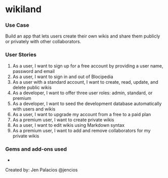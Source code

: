 <h1>wikiland</h1>

<h3>Use Case</h3>
Build an app that lets users create their own wikis and share them publicly or privately with other collaborators.

<h3>User Stories</h3>
<ol>
<li>As a user, I want to sign up for a free account by providing a user name, password and email</li>
<li>As a user, I want to sign in and out of Blocipedia</li>
<li>As a user with a standard account, I want to create, read, update, and delete public wikis</li>
<li>As a developer, I want to offer three user roles: admin, standard, or premium</li>
<li>As a developer, I want to seed the development database automatically with users and wikis</li>
<li>As a user, I want to upgrade my account from a free to a paid plan</li>
<li>As a premium user, I want to create private wikis</li>
<li>As a user, I want to edit wikis using Markdown syntax</li>
<li>As a premium user, I want to add and remove collaborators for my private wikis</li>
</ol>

<h3>Gems and add-ons used</h3>
<ul>
<li></li>
</ul>

Created by: Jen Palacios @jencios